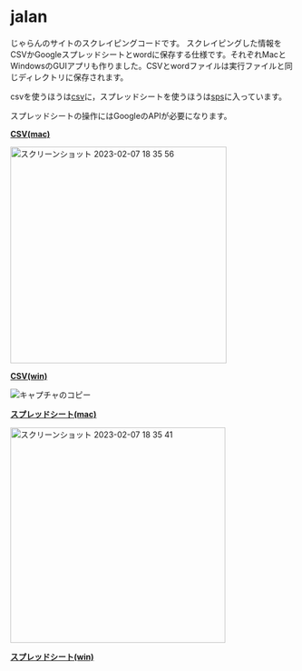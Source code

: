 # jalan
じゃらんのサイトのスクレイピングコードです。
スクレイピングした情報をCSVかGoogleスプレッドシートとwordに保存する仕様です。それぞれMacとWindowsのGUIアプリも作りました。CSVとwordファイルは実行ファイルと同じディレクトリに保存されます。

csvを使うほうは[csv](https://github.com/tkedjp/jalan/tree/main/csv)に，スプレッドシートを使うほうは[sps](https://github.com/tkedjp/jalan/tree/main/sps)に入っています。

スプレッドシートの操作にはGoogleのAPIが必要になります。

**[CSV(mac)](https://github.com/tkedjp/jalan/blob/main/sps/jalan_gui.zip?raw=true)**

<img width="381" alt="スクリーンショット 2023-02-07 18 35 56" src="https://user-images.githubusercontent.com/120151701/217207523-030e0ee5-d1b9-47c4-9f25-4f3ed5c1704d.png">

**[CSV(win)](https://github.com/tkedjp/jalan/blob/main/sps/jalan_gui_win.zip?raw=true)**

![キャプチャのコピー](https://user-images.githubusercontent.com/120151701/217216866-f04a1c6b-05a0-4582-b694-fca87a70c158.PNG)


**[スプレッドシート(mac)](https://github.com/tkedjp/jalan/blob/main/sps/jalan_gui_sps_mac.zip?raw=true)**

<img width="379" alt="スクリーンショット 2023-02-07 18 35 41" src="https://user-images.githubusercontent.com/120151701/217207550-f19eadcc-ef98-4db4-ae4b-b6f7574b74d8.png">

**[スプレッドシート(win)](https://github.com/tkedjp/jalan/blob/main/sps/jalan_gui_sps_win.zip?raw=true)**
